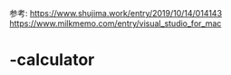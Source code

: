 参考: https://www.shujima.work/entry/2019/10/14/014143
https://www.milkmemo.com/entry/visual_studio_for_mac

# -calculator

